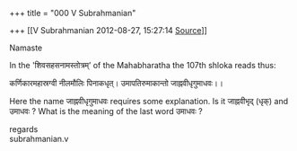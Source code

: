 +++
title = "000 V Subrahmanian"

+++
[[V Subrahmanian	2012-08-27, 15:27:14 [Source](https://groups.google.com/g/bvparishat/c/L2yffeRZQmM)]]



Namaste  
  
In the 'शिवसहसनामस्तोत्रम्’ of the Mahabharatha the 107th shloka reads thus:  
  
कर्णिकारमहास्रग्वी नीलमौलिः पिनाकधृत्। उमापतिरुमाकान्तो जाह्नवीधृगुमाधवः।।  
  
Here the name जाह्नवीधृगुमाधवः requires some explanation. Is it जाह्नवीभृद् (धृक्) and उमाधवः ? What is the meaning of the last word उमाधवः ?  
  
regards  
subrahmanian.v  

